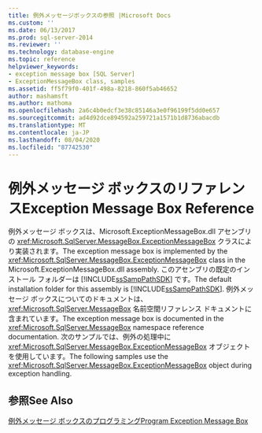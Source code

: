 ```yaml
---
title: 例外メッセージボックスの参照 |Microsoft Docs
ms.custom: ''
ms.date: 06/13/2017
ms.prod: sql-server-2014
ms.reviewer: ''
ms.technology: database-engine
ms.topic: reference
helpviewer_keywords:
- exception message box [SQL Server]
- ExceptionMessageBox class, samples
ms.assetid: ff5f79f0-401f-498a-8218-860f5ab46652
author: mashamsft
ms.author: mathoma
ms.openlocfilehash: 2a6c4b0edcf3e38c85146a3e0f96199f5dd0e657
ms.sourcegitcommit: ad4d92dce894592a259721a1571b1d8736abacdb
ms.translationtype: MT
ms.contentlocale: ja-JP
ms.lasthandoff: 08/04/2020
ms.locfileid: "87742530"
---
```

# <a name="exception-message-box-reference"></a><span data-ttu-id="16090-102">例外メッセージ ボックスのリファレンス</span><span class="sxs-lookup"><span data-stu-id="16090-102">Exception Message Box Reference</span></span>
  <span data-ttu-id="16090-103">例外メッセージ ボックスは、Microsoft.ExceptionMessageBox.dll アセンブリの <xref:Microsoft.SqlServer.MessageBox.ExceptionMessageBox> クラスにより実装されます。</span><span class="sxs-lookup"><span data-stu-id="16090-103">The exception message box is implemented by the <xref:Microsoft.SqlServer.MessageBox.ExceptionMessageBox> class in the Microsoft.ExceptionMessageBox.dll assembly.</span></span> <span data-ttu-id="16090-104">このアセンブリの既定のインストール フォルダーは [!INCLUDE[ssSampPathSDK](../../includes/sssamppathsdk-md.md)] です。</span><span class="sxs-lookup"><span data-stu-id="16090-104">The default installation folder for this assembly is [!INCLUDE[ssSampPathSDK](../../includes/sssamppathsdk-md.md)].</span></span> <span data-ttu-id="16090-105">例外メッセージ ボックスについてのドキュメントは、<xref:Microsoft.SqlServer.MessageBox> 名前空間リファレンス ドキュメントに含まれています。</span><span class="sxs-lookup"><span data-stu-id="16090-105">The exception message box is documented in the <xref:Microsoft.SqlServer.MessageBox> namespace reference documentation.</span></span> <span data-ttu-id="16090-106">次のサンプルでは、例外の処理中に <xref:Microsoft.SqlServer.MessageBox.ExceptionMessageBox> オブジェクトを使用しています。</span><span class="sxs-lookup"><span data-stu-id="16090-106">The following samples use the <xref:Microsoft.SqlServer.MessageBox.ExceptionMessageBox> object during exception handling.</span></span>  
  
## <a name="see-also"></a><span data-ttu-id="16090-107">参照</span><span class="sxs-lookup"><span data-stu-id="16090-107">See Also</span></span>  
 [<span data-ttu-id="16090-108">例外メッセージ ボックスのプログラミング</span><span class="sxs-lookup"><span data-stu-id="16090-108">Program Exception Message Box</span></span>](../../../2014/database-engine/dev-guide/program-exception-message-box.md)  
  
  
